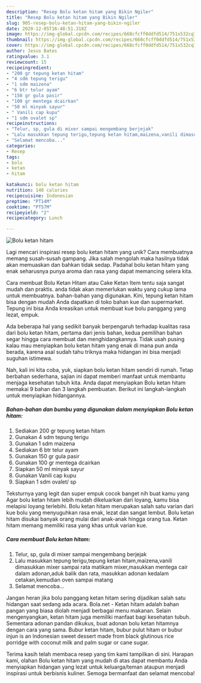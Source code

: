 ```yaml
---
description: "Resep Bolu ketan hitam yang Bikin Ngiler"
title: "Resep Bolu ketan hitam yang Bikin Ngiler"
slug: 905-resep-bolu-ketan-hitam-yang-bikin-ngiler
date: 2020-12-05T16:48:51.318Z
image: https://img-global.cpcdn.com/recipes/668cfcff0ddfd514/751x532cq70/bolu-ketan-hitam-foto-resep-utama.jpg
thumbnail: https://img-global.cpcdn.com/recipes/668cfcff0ddfd514/751x532cq70/bolu-ketan-hitam-foto-resep-utama.jpg
cover: https://img-global.cpcdn.com/recipes/668cfcff0ddfd514/751x532cq70/bolu-ketan-hitam-foto-resep-utama.jpg
author: Jesus Bates
ratingvalue: 3.1
reviewcount: 15
recipeingredient:
- "200 gr tepung ketan hitam"
- "4 sdm tepung terigu"
- "1 sdm maizena"
- "6 btr telur ayam"
- "150 gr gula pasir"
- "100 gr mentega dcairkan"
- "50 ml minyak sayur"
- " Vanili cap kupu"
- "1 sdm ovalet sp"
recipeinstructions:
- "Telur, sp, gula di mixer sampai mengembang berjejak"
- "Lalu masukkan tepung terigu,tepung ketan hitam,maizena,vanili dimasukkan mixer sampai rata matikam mixer,masukkan mentega cair dalam adonan,aduk balik dan rata, masukkan adonan kedalam cetakan,kemudian oven sampai matang"
- "Selamat mencoba..."
categories:
- Resep
tags:
- bolu
- ketan
- hitam

katakunci: bolu ketan hitam 
nutrition: 148 calories
recipecuisine: Indonesian
preptime: "PT14M"
cooktime: "PT57M"
recipeyield: "2"
recipecategory: Lunch

---
```



![Bolu ketan hitam](https://img-global.cpcdn.com/recipes/668cfcff0ddfd514/751x532cq70/bolu-ketan-hitam-foto-resep-utama.jpg)

Lagi mencari inspirasi resep bolu ketan hitam yang unik? Cara membuatnya memang susah-susah gampang. Jika salah mengolah maka hasilnya tidak akan memuaskan dan bahkan tidak sedap. Padahal bolu ketan hitam yang enak seharusnya punya aroma dan rasa yang dapat memancing selera kita.

Cara membuat Bolu Ketan Hitam atau Cake Ketan Item tentu saja sangat mudah dan praktis. anda tidak akan memerlukan waktu yang cukup lama untuk membuatnya. bahan-bahan yang digunakan. Kini, tepung ketan hitam bisa dengan mudah Anda dapatkan di toko bahan kue dan supermarket. Tepung ini bisa Anda kreasikan untuk membuat kue bolu panggang yang lezat, empuk.

Ada beberapa hal yang sedikit banyak berpengaruh terhadap kualitas rasa dari bolu ketan hitam, pertama dari jenis bahan, kedua pemilihan bahan segar hingga cara membuat dan menghidangkannya. Tidak usah pusing kalau mau menyiapkan bolu ketan hitam yang enak di mana pun anda berada, karena asal sudah tahu triknya maka hidangan ini bisa menjadi suguhan istimewa.


Nah, kali ini kita coba, yuk, siapkan bolu ketan hitam sendiri di rumah. Tetap berbahan sederhana, sajian ini dapat memberi manfaat untuk membantu menjaga kesehatan tubuh kita. Anda dapat menyiapkan Bolu ketan hitam memakai 9 bahan dan 3 langkah pembuatan. Berikut ini langkah-langkah untuk menyiapkan hidangannya.

<!--inarticleads1-->

##### Bahan-bahan dan bumbu yang digunakan dalam menyiapkan Bolu ketan hitam:

1. Sediakan 200 gr tepung ketan hitam
1. Gunakan 4 sdm tepung terigu
1. Gunakan 1 sdm maizena
1. Sediakan 6 btr telur ayam
1. Gunakan 150 gr gula pasir
1. Gunakan 100 gr mentega dcairkan
1. Siapkan 50 ml minyak sayur
1. Gunakan  Vanili cap kupu
1. Siapkan 1 sdm ovalet/ sp


Teksturnya yang legit dan super empuk cocok banget nih buat kamu yang Agar bolu ketan hitam lebih mudah dikeluarkan dari loyang, kamu bisa melapisi loyang terlebihi. Bolu ketan hitam merupakan salah satu varian dari kue bolu yang menyuguhkan rasa enak, lezat dan sangat lembut. Bolu ketan hitam disukai banyak orang mulai dari anak-anak hingga orang tua. Ketan hitam memang memiliki rasa yang khas untuk varian kue. 

<!--inarticleads2-->

##### Cara membuat Bolu ketan hitam:

1. Telur, sp, gula di mixer sampai mengembang berjejak
1. Lalu masukkan tepung terigu,tepung ketan hitam,maizena,vanili dimasukkan mixer sampai rata matikam mixer,masukkan mentega cair dalam adonan,aduk balik dan rata, masukkan adonan kedalam cetakan,kemudian oven sampai matang
1. Selamat mencoba...


Jangan heran jika bolu panggang ketan hitam sering dijadikan salah satu hidangan saat sedang ada acara. Bola.net - Ketan hitam adalah bahan pangan yang biasa diolah menjadi berbagai menu makanan. Selain mengenyangkan, ketan hitam juga memiliki manfaat bagi kesehatan tubuh. Sementara adonan pandan dikukus, buat adonan bolu ketan hitamnya dengan cara yang sama. Bubur ketan hitam, bubur pulut hitam or bubur injun is an Indonesian sweet dessert made from black glutinous rice porridge with coconut milk and palm sugar or cane sugar. 

Terima kasih telah membaca resep yang tim kami tampilkan di sini. Harapan kami, olahan Bolu ketan hitam yang mudah di atas dapat membantu Anda menyiapkan hidangan yang lezat untuk keluarga/teman ataupun menjadi inspirasi untuk berbisnis kuliner. Semoga bermanfaat dan selamat mencoba!
